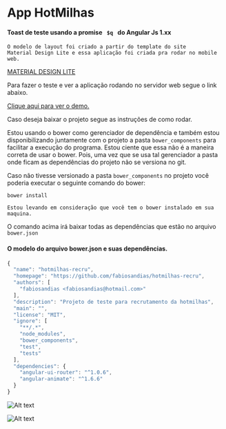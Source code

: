# App HotMilhas


#### Toast de teste usando a promise <code> $q </code> do Angular Js 1.xx

```
O modelo de layout foi criado a partir do template do site
Material Design Lite e essa aplicação foi criada pra rodar no mobile web.
```

[MATERIAL DESIGN LITE](https://getmdl.io/ "Iŕ para o site Material Design Lite")

Para fazer o teste e ver a aplicação rodando no servidor web segue o link abaixo.

[Clique aqui para ver o demo.](http://hotmilhas.helpmain.com/ "Iŕ para o site demo")



Caso deseja baixar o projeto segue as instruções de como rodar.

Estou usando o bower como gerenciador de dependência e também estou disponibilizando 
juntamente com o projeto a pasta <code>bower_components</code> para facilitar a execução do programa.
Estou ciente que essa não é a maneira correta de usar o bower. Pois, uma vez que se usa tal gerenciador
 a pasta onde ficam as dependências do projeto não se versiona no git.

Caso não tivesse versionado a pasta <code>bower_components</code> no projeto você poderia executar o seguinte comando do bower:

```
bower install

```

    Estou levando em consideração que você tem o bower instalado em sua maquina.


O comando acima irá baixar todas as dependências que estão no arquivo <code> bower.json</code>


#### O modelo do arquivo bower.json e suas dependências.
```javascript
{
  "name": "hotmilhas-recru",
  "homepage": "https://github.com/fabiosandias/hotmilhas-recru",
  "authors": [
    "fabiosandias <fabiosandias@hotmail.com>"
  ],
  "description": "Projeto de teste para recrutamento da hotmilhas",
  "main": "",
  "license": "MIT",
  "ignore": [
    "**/.*",
    "node_modules",
    "bower_components",
    "test",
    "tests"
  ],
  "dependencies": {
    "angular-ui-router": "^1.0.6",
    "angular-animate": "^1.6.6"
  }
}
```

![Alt text](http://hotmilhas.helpmain.com/images/home.png "Optional title attribute")

![Alt text](http://hotmilhas.helpmain.com/images/home_toast.png "Optional title attribute")
